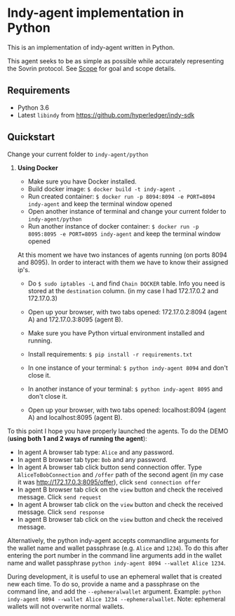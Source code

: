 Indy-agent implementation in Python
===================================

This is an implementation of indy-agent written in Python.

This agent seeks to be as simple as possible while accurately representing
the Sovrin protocol. See [Scope](scope.md) for goal and scope details.

Requirements
------------
- Python 3.6
- Latest `libindy` from https://github.com/hyperledger/indy-sdk

Quickstart
----------

Change your current folder to `indy-agent/python`

1. **Using Docker**
    * Make sure you have Docker installed.
    * Build docker image: `$ docker build -t indy-agent .`
    * Run created container: `$ docker run -p 8094:8094 -e PORT=8094 indy-agent` and keep the terminal window opened
    * Open another instance of terminal and change your current folder to `indy-agent/python`
    * Run another instance of docker container: `$ docker run -p 8095:8095 -e PORT=8095 indy-agent` and keep the terminal window opened

    At this moment we have two instances of agents running (on ports 8094 and 8095). In order to interact with them we have to know their assigned ip's.
    * Do `$ sudo iptables -L` and find `Chain DOCKER` table. Info you need is stored at the `destination` column. (in my case I had 172.17.0.2 and 172.17.0.3)
    * Open up your browser, with two tabs opened: 172.17.0.2:8094 (agent A) and 172.17.0.3:8095 (agent B).

    * Make sure you have Python virtual environment installed and running.
    * Install requirements: `$ pip install -r requirements.txt`
    * In one instance of your terminal: `$ python indy-agent 8094` and don't close it.
    * In another instance of your terminal: `$ python indy-agent 8095` and don't close it.
    * Open up your browser, with two tabs opened: localhost:8094 (agent A) and localhost:8095 (agent B).

To this point I hope you have properly launched the agents.
To do the DEMO (**using both 1 and 2 ways of running the agent**):
* In agent A browser tab type: `Alice` and any password.
* In agent B browser tab type: `Bob` and any password.
* In agent A browser tab click button send connection offer. Type `AliceToBobConnection` and `/offer` path of the second agent (in my case it was http://172.17.0.3:8095/offer), click `send connection offer`
* In agent B browser tab click on the `view` button and check the received message. Click `send request`
* In agent A browser tab click on the `view` button and check the received message. Click `send response`
* In agent B browser tab click on the `view` button and check the received message.

Alternatively, the python indy-agent accepts commandline arguments for the wallet name and wallet passphrase (e.g. `Alice` and `1234`). To do this after entering the port number in the command line arguments add in the wallet name and wallet passphrase `python indy-agent 8094 --wallet Alice 1234`.

During development, it is useful to use an ephemeral wallet that is created new each time. To do so, provide a name and a passphrase on the command line, and add the `--ephemeralwallet` argument. Example: `python indy-agent 8094 --wallet Alice 1234 --ephemeralwallet`. Note: ephemeral wallets will not overwrite normal wallets.